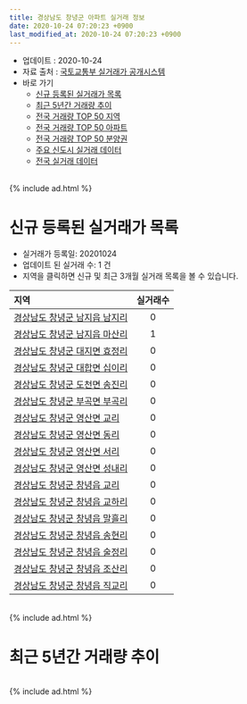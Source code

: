 ```yaml
---
title: 경상남도 창녕군 아파트 실거래 정보
date: 2020-10-24 07:20:23 +0900
last_modified_at: 2020-10-24 07:20:23 +0900
---
```


* 업데이트 : 2020-10-24
* 자료 출처 : [국토교통부 실거래가 공개시스템](http://rt.molit.go.kr)
* 바로 가기
    * [신규 등록된 실거래가 목록](#신규-등록된-실거래가-목록)
    * [최근 5년간 거래량 추이](#최근-5년간-거래량-추이)
    * [전국 거래량 TOP 50 지역](https://inasie.github.io/apt-trade-info/최근-3개월-전국에서-가장-거래가-많이-발생한-지역)
    * [전국 거래량 TOP 50 아파트](https://inasie.github.io/apt-trade-info/최근-3개월-전국에서-가장-거래가-많이-발생한-아파트)
    * [전국 거래량 TOP 50 분양권](https://inasie.github.io/apt-trade-info/최근-3개월-전국에서-가장-거래가-많이-발생한-분양권)
    * [주요 신도시 실거래 데이터](https://inasie.github.io/apt-trade-info/주요-신도시)
    * [전국 실거래 데이터](https://inasie.github.io/apt-trade-info/전국)

<br>
{% include ad.html %}
<br>

# 신규 등록된 실거래가 목록
* 실거래가 등록일: 20201024
* 업데이트 된 실거래 수: 1 건
* 지역을 클릭하면 신규 및 최근 3개월 실거래 목록을 볼 수 있습니다.


|지역|실거래수|
|:---|:---:|
|[경상남도 창녕군 남지읍 남지리](https://inasie.github.io/apt-trade-info/경상남도-창녕군-남지읍-남지리)|0|
|[경상남도 창녕군 남지읍 마산리](https://inasie.github.io/apt-trade-info/경상남도-창녕군-남지읍-마산리)|1|
|[경상남도 창녕군 대지면 효정리](https://inasie.github.io/apt-trade-info/경상남도-창녕군-대지면-효정리)|0|
|[경상남도 창녕군 대합면 십이리](https://inasie.github.io/apt-trade-info/경상남도-창녕군-대합면-십이리)|0|
|[경상남도 창녕군 도천면 송진리](https://inasie.github.io/apt-trade-info/경상남도-창녕군-도천면-송진리)|0|
|[경상남도 창녕군 부곡면 부곡리](https://inasie.github.io/apt-trade-info/경상남도-창녕군-부곡면-부곡리)|0|
|[경상남도 창녕군 영산면 교리](https://inasie.github.io/apt-trade-info/경상남도-창녕군-영산면-교리)|0|
|[경상남도 창녕군 영산면 동리](https://inasie.github.io/apt-trade-info/경상남도-창녕군-영산면-동리)|0|
|[경상남도 창녕군 영산면 서리](https://inasie.github.io/apt-trade-info/경상남도-창녕군-영산면-서리)|0|
|[경상남도 창녕군 영산면 성내리](https://inasie.github.io/apt-trade-info/경상남도-창녕군-영산면-성내리)|0|
|[경상남도 창녕군 창녕읍 교리](https://inasie.github.io/apt-trade-info/경상남도-창녕군-창녕읍-교리)|0|
|[경상남도 창녕군 창녕읍 교하리](https://inasie.github.io/apt-trade-info/경상남도-창녕군-창녕읍-교하리)|0|
|[경상남도 창녕군 창녕읍 말흘리](https://inasie.github.io/apt-trade-info/경상남도-창녕군-창녕읍-말흘리)|0|
|[경상남도 창녕군 창녕읍 송현리](https://inasie.github.io/apt-trade-info/경상남도-창녕군-창녕읍-송현리)|0|
|[경상남도 창녕군 창녕읍 술정리](https://inasie.github.io/apt-trade-info/경상남도-창녕군-창녕읍-술정리)|0|
|[경상남도 창녕군 창녕읍 조산리](https://inasie.github.io/apt-trade-info/경상남도-창녕군-창녕읍-조산리)|0|
|[경상남도 창녕군 창녕읍 직교리](https://inasie.github.io/apt-trade-info/경상남도-창녕군-창녕읍-직교리)|0|


<br>
{% include ad.html %}
<br>

# 최근 5년간 거래량 추이


<div style="width:100%;">
    <canvas id="deal_progress" height="200"></canvas>
</div>

<script>
new Chart(document.getElementById("deal_progress"), {
    type: 'line',
    data: {
        labels: ['201510','201511','201512','201601','201602','201603','201604','201605','201606','201607','201608','201609','201610','201611','201612','201701','201702','201703','201704','201705','201706','201707','201708','201709','201710','201711','201712','201801','201802','201803','201804','201805','201806','201807','201808','201809','201810','201811','201812','201901','201902','201903','201904','201905','201906','201907','201908','201909','201910','201911','201912','202001','202002','202003','202004','202005','202006','202007','202008','202009','202010'],
        datasets: [{
            label: '매매',
            pointRadius: 1,
            data: [25, 14, 24, 22, 28, 24, 23, 32, 19, 41, 37, 27, 40, 42, 46, 26, 28, 37, 23, 26, 30, 25, 30, 25, 17, 22, 18, 20, 14, 25, 21, 18, 19, 22, 21, 19, 20, 27, 24, 22, 18, 25, 27, 34, 39, 30, 29, 33, 19, 22, 22, 30, 34, 19, 27, 17, 22, 42, 23, 27, 13],
            borderColor: "rgba(255, 201, 14, 1)",
            backgroundColor: "rgba(255, 201, 14, 0.5)",
            fill: false,
            lineTension: 0
        },{
            label: '전월세',
            pointRadius: 1,
            data: [14, 15, 8, 8, 11, 10, 14, 7, 9, 12, 13, 14, 16, 14, 16, 12, 12, 19, 13, 9, 8, 13, 5, 8, 10, 10, 8, 8, 2, 14, 6, 12, 9, 9, 9, 11, 9, 14, 6, 13, 8, 7, 11, 14, 19, 25, 20, 19, 21, 15, 16, 14, 16, 19, 10, 17, 14, 8, 4, 8, 5],
            borderColor: "rgba(0, 141, 185, 1)",
            backgroundColor: "rgba(0, 141, 185, 0.5)",
            fill: false,
            lineTension: 0
        }
        ]
    },
    options: {
        responsive: true,
        title: {
            display: false
        },
        tooltips: {
            mode: 'index',
            intersect: false
        },
        hover: {
            mode: 'nearest',
            intersect: true
        },
        scales: {
            xAxes: [{
                display: true,
                scaleLabel: {
                    display: true,
                    labelString: '년/월'
                }
            }],
            yAxes: [{
                display: true,
                ticks: {
                    suggestedMin: 0,
                },
                scaleLabel: {
                    display: true,
                    labelString: '실거래 수'
                }
            }]
        }
    }
});

</script>


<br>
{% include ad.html %}
<br>

